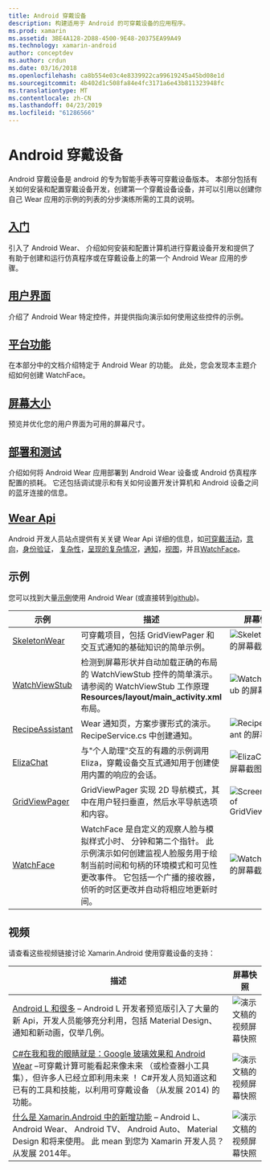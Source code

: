 ```yaml
---
title: Android 穿戴设备
description: 构建适用于 Android 的可穿戴设备的应用程序。
ms.prod: xamarin
ms.assetid: 3BE4A128-2D88-4500-9E48-20375EA99A49
ms.technology: xamarin-android
author: conceptdev
ms.author: crdun
ms.date: 03/16/2018
ms.openlocfilehash: ca8b554e03c4e8339922ca99619245a45bd08e1d
ms.sourcegitcommit: 4b402d1c508fa84e4fc3171a6e43b811323948fc
ms.translationtype: MT
ms.contentlocale: zh-CN
ms.lasthandoff: 04/23/2019
ms.locfileid: "61286566"
---
```

# <a name="android-wear"></a>Android 穿戴设备

Android 穿戴设备是 android 的专为智能手表等可穿戴设备版本。 本部分包括有关如何安装和配置穿戴设备开发，创建第一个穿戴设备设备，并可以引用以创建你自己 Wear 应用的示例的列表的分步演练所需的工具的说明。

##  <a name="getting-startedandroidwearget-startedindexmd"></a>[入门](~/android/wear/get-started/index.md)

引入了 Android Wear、 介绍如何安装和配置计算机进行穿戴设备开发和提供了有助于创建和运行仿真程序或在穿戴设备上的第一个 Android Wear 应用的步骤。

##  <a name="user-interfaceandroidwearuser-interfaceindexmd"></a>[用户界面](~/android/wear/user-interface/index.md)

介绍了 Android Wear 特定控件，并提供指向演示如何使用这些控件的示例。

##  <a name="platform-featuresandroidwearplatformindexmd"></a>[平台功能](~/android/wear/platform/index.md)

在本部分中的文档介绍特定于 Android Wear 的功能。 此处，您会发现本主题介绍如何创建 WatchFace。

##  <a name="screen-sizesandroidwearscreen-sizesmd"></a>[屏幕大小](~/android/wear/screen-sizes.md)

预览并优化您的用户界面为可用的屏幕尺寸。

##  <a name="deployment--testingandroidweardeploy-testindexmd"></a>[部署和测试](~/android/wear/deploy-test/index.md)

介绍如何将 Android Wear 应用部署到 Android Wear 设备或 Android 仿真程序配置的损耗。 它还包括调试提示和有关如何设置开发计算机和 Android 设备之间的蓝牙连接的信息。

##  <a name="wear-apishttpsdeveloperandroidcomreferenceandroidsupportwearable"></a>[Wear Api](https://developer.android.com/reference/android/support/wearable)

Android 开发人员站点提供有关关键 Wear Api 详细的信息，如[可穿戴活动](https://developer.android.com/reference/android/support/wearable/activity/package-summary.html)，[意向](https://developer.android.com/reference/com/google/android/wearable/intent/package-summary.html)，[身份验证](https://developer.android.com/reference/android/support/wearable/authentication/package-summary.html)， [复杂性](https://developer.android.com/reference/android/support/wearable/complications/package-summary.html)，[呈现的复杂情况](https://developer.android.com/reference/android/support/wearable/complications/rendering/package-summary.html)，[通知](https://developer.android.com/reference/android/support/wearable/notifications/package-summary.html)，[视图](https://developer.android.com/reference/android/support/wearable/view/package-summary.html)，并且[WatchFace](https://developer.android.com/reference/android/support/wearable/watchface/package-summary.html)。



## <a name="samples"></a>示例

您可以找到大量[示例](https://developer.xamarin.com/samples/android/Android%20Wear/)使用 Android Wear (或直接转到[github](https://github.com/xamarin/monodroid-samples/tree/master/wear))。 

|示例|描述|屏幕快照|
|--- |--- |--- |
|[SkeletonWear](https://developer.xamarin.com/samples/SkeletonWear/)|可穿戴项目，包括 GridViewPager 和交互式通知的基础知识的简单示例。|![Skeletonwear 的屏幕截图](images/skeleton.png)|
|[WatchViewStub](https://developer.xamarin.com/samples/WatchViewStub/)|检测到屏幕形状并自动加载正确的布局的 WatchViewStub 控件的简单演示。  请参阅的 WatchViewStub 工作原理**Resources/layout/main_activity.xml**布局。|![WatchViewStub 的屏幕截图](images/watchview.png)|
|[RecipeAssistant](https://developer.xamarin.com/samples/RecipeAssistant/)|Wear 通知页，方案步骤形式的演示。 RecipeService.cs 中创建通知。|![RecipeAssistant 的屏幕截图](images/recipeassist.png)|
|[ElizaChat](https://developer.xamarin.com/samples/ElizaChat/)|与"个人助理"交互的有趣的示例调用 Eliza，穿戴设备交互式通知用于创建使用内置的响应的会话。|![ElizaChat 的屏幕截图](images/eliza.png)|
|[GridViewPager](https://developer.xamarin.com/samples/GridViewPager/)|GridViewPager 实现 2D 导航模式，其中在用户轻扫垂直，然后水平导航选项和内容。|![Screenshot of GridViewPager](images/gridviewpager.png)|
|[WatchFace](https://developer.xamarin.com/samples/monodroid/wear/WatchFace)|WatchFace 是自定义的观察人脸与模拟样式小时、 分钟和第二个指针。 此示例演示如何创建监视人脸服务用于绘制当前时间和句柄的环境模式和可见性更改事件。 它包括一个广播的接收器，侦听的时区更改并自动将相应地更新时间。|![WatchFace 的屏幕截图](images/gridviewpager.png)|


##  <a name="videos"></a>视频

请查看这些视频链接讨论 Xamarin.Android 使用穿戴设备的支持：

|描述|屏幕快照|
|--- |--- |
|[Android L 和很多](https://blog.xamarin.com/webinar-recording-android-l-and-so-much-more/) &ndash; Android L 开发者预览版引入了大量的新 Api，开发人员能够充分利用，包括 Material Design、 通知和新动画，仅举几例。|![演示文稿的视频屏幕快照](images/video-android-l.png)|
|[C#在我和我的眼睛就是：Google 玻璃效果和 Android Wear](https://www.youtube.com/watch?v=80H8tXByZQc) &ndash;可穿戴计算可能看起来像未来 （或检查器小工具集），但许多人已经立即利用未来 ！ C#开发人员知道这和已有的工具和技能，以利用可穿戴设备 （从发展 2014) 的功能。|![演示文稿的视频屏幕快照](images/video-eyes-ears.png)|
|[什么是 Xamarin.Android 中的新增功能](https://www.youtube.com/watch?v=Gpqc2XZIQfU) &ndash; Android L、 Android Wear、 Android TV、 Android Auto、 Material Design 和将来使用。 此 mean 到您为 Xamarin 开发人员？ 从发展 2014年。|![演示文稿的视频屏幕快照](Images/video-whats-new.png)|


<!--

March 18
https://blog.xamarin.com/android-wear/

August 14
https://blog.xamarin.com/android-l-developer-preview-android-wear-support/

August 27
https://blog.xamarin.com/tips-for-your-first-android-wear-app/

Watch Face
https://github.com/Redth/Xamarin.Wear.WatchFace
-->
